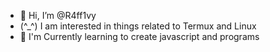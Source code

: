 - 👋 Hi, I’m @R4ff1vy
-  (^_^) I am interested in things related to          Termux and Linux
- 🌱  I'm Currently learning to create javascript and programs
<!---
R4ff1vy/R4ff1vy is a ✨ special ✨ repository because its `README.md` (this file) appears on your GitHub profile.
You can click the Preview link to take a look at your changes.
--->
